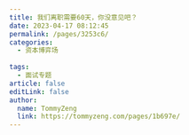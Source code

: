 ```yaml
---
title: 我们离职需要60天，你没意见吧？
date: 2023-04-17 08:12:45
permalink: /pages/3253c6/
categories:
  - 资本博弈场
  
tags:
  - 面试专题
article: false
editLink: false
author: 
  name: TommyZeng
  link: https://tommyzeng.com/pages/1b697e/
---
```

